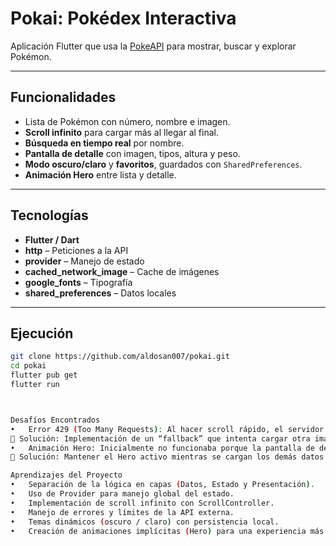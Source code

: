 # Pokai: Pokédex Interactiva

Aplicación Flutter que usa la [PokeAPI](https://pokeapi.co/) para mostrar, buscar y explorar Pokémon.

---

## Funcionalidades
- Lista de Pokémon con número, nombre e imagen.  
- **Scroll infinito** para cargar más al llegar al final.  
- **Búsqueda en tiempo real** por nombre.  
- **Pantalla de detalle** con imagen, tipos, altura y peso.  
- **Modo oscuro/claro** y **favoritos**, guardados con `SharedPreferences`.  
- **Animación Hero** entre lista y detalle.  

---

## Tecnologías
- **Flutter / Dart**  
- **http** – Peticiones a la API  
- **provider** – Manejo de estado  
- **cached_network_image** – Cache de imágenes  
- **google_fonts** – Tipografía  
- **shared_preferences** – Datos locales  

---

## Ejecución
```bash
git clone https://github.com/aldosan007/pokai.git
cd pokai
flutter pub get
flutter run



Desafíos Encontrados
•	Error 429 (Too Many Requests): Al hacer scroll rápido, el servidor bloquea temporalmente las imágenes.
🔹 Solución: Implementación de un “fallback” que intenta cargar otra imagen o muestra un ícono por defecto.
•	Animación Hero: Inicialmente no funcionaba porque la pantalla de detalle mostraba un CircularProgressIndicator.
🔹 Solución: Mantener el Hero activo mientras se cargan los demás datos para asegurar una transición fluida.

Aprendizajes del Proyecto
•	Separación de la lógica en capas (Datos, Estado y Presentación).
•	Uso de Provider para manejo global del estado.
•	Implementación de scroll infinito con ScrollController.
•	Manejo de errores y límites de la API externa.
•	Temas dinámicos (oscuro / claro) con persistencia local.
•	Creación de animaciones implícitas (Hero) para una experiencia más profesional.

